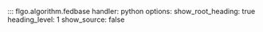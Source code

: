 ::: flgo.algorithm.fedbase
    handler: python
    options:
      show_root_heading: true
      heading_level: 1
      show_source: false

